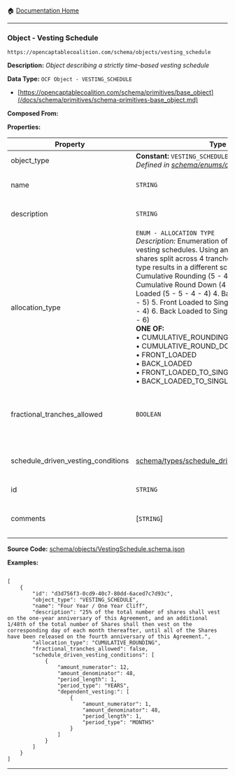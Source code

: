 :house: [Documentation Home](/README.md)

---

### Object - Vesting Schedule

`https://opencaptablecoalition.com/schema/objects/vesting_schedule`

**Description:** _Object describing a strictly time-based vesting schedule_

**Data Type:** `OCF Object - VESTING_SCHEDULE`

- [https://opencaptablecoalition.com/schema/primitives/base_object](/docs/schema/primitives/schema-primitives-base_object.md)

**Composed From:**

**Properties:**

| Property                           | Type                                                                                                                                                                                                                                                                                                                                                                                                                                                                                                                                                                                                                                                                                                | Description                                                                                           | Required   |
| ---------------------------------- | --------------------------------------------------------------------------------------------------------------------------------------------------------------------------------------------------------------------------------------------------------------------------------------------------------------------------------------------------------------------------------------------------------------------------------------------------------------------------------------------------------------------------------------------------------------------------------------------------------------------------------------------------------------------------------------------------- | ----------------------------------------------------------------------------------------------------- | ---------- |
| object_type                        | **Constant:** `VESTING_SCHEDULE`</br>_Defined in [schema/enums/object_type](/docs/schema/enums/schema-enums-object_type.md)_                                                                                                                                                                                                                                                                                                                                                                                                                                                                                                                                                                        | Object type field                                                                                     | `REQUIRED` |
| name                               | `STRING`                                                                                                                                                                                                                                                                                                                                                                                                                                                                                                                                                                                                                                                                                            | Concise name for the vesting schedule                                                                 | `REQUIRED` |
| description                        | `STRING`                                                                                                                                                                                                                                                                                                                                                                                                                                                                                                                                                                                                                                                                                            | Detailed description of the vesting schedule                                                          | `REQUIRED` |
| allocation_type                    | `ENUM - ALLOCATION TYPE`</br>_Description:_ Enumeration of allocation types for vesting schedules. Using an example of 18 shares split across 4 tranches, each allocation type results in a different schedule as follows: 1. Cumulative Rounding (5 - 4 - 5 - 4) 2. Cumulative Round Down (4 - 5 - 4 - 5) 3. Front Loaded (5 - 5 - 4 - 4) 4. Back Loaded (4 - 4 - 5 - 5) 5. Front Loaded to Single Tranche (6 - 4 - 4 - 4) 6. Back Loaded to Single Tranche (4 - 4 - 4 - 6)</br>**ONE OF:**</br>&bull; CUMULATIVE_ROUNDING</br>&bull; CUMULATIVE_ROUND_DOWN</br>&bull; FRONT_LOADED</br>&bull; BACK_LOADED</br>&bull; FRONT_LOADED_TO_SINGLE_TRANCHE</br>&bull; BACK_LOADED_TO_SINGLE_TRANCHE</br> | Allocation/rounding type for the vesting schedule                                                     | `REQUIRED` |
| fractional_tranches_allowed        | `BOOLEAN`                                                                                                                                                                                                                                                                                                                                                                                                                                                                                                                                                                                                                                                                                           | Whether or not fractional tranches are allowed. Note: if this is true, the allocation type is ignored | `REQUIRED` |
| schedule_driven_vesting_conditions | [schema/types/schedule_driven_vesting_condition](/docs/schema/types/schema-types-schedule_driven_vesting_condition.md)                                                                                                                                                                                                                                                                                                                                                                                                                                                                                                                                                                              | Schedule rows defining the vesting schedule tranches                                                  | `REQUIRED` |
| id                                 | `STRING`                                                                                                                                                                                                                                                                                                                                                                                                                                                                                                                                                                                                                                                                                            | Identifier for the object                                                                             | `REQUIRED` |
| comments                           | [`STRING`]</br>                                                                                                                                                                                                                                                                                                                                                                                                                                                                                                                                                                                                                                                                                     | Unstructured text comments related to and stored for the object                                       | -          |

**Source Code:** [schema/objects/VestingSchedule.schema.json](/schema/objects/VestingSchedule.schema.json)

**Examples:**

```

[
    {
        "id": "d3d756f3-0cd9-40c7-80dd-6aced7c7d93c",
        "object_type": "VESTING_SCHEDULE",
        "name": "Four Year / One Year Cliff",
        "description": "25% of the total number of shares shall vest on the one-year anniversary of this Agreement, and an additional 1/48th of the total number of Shares shall then vest on the corresponding day of each month thereafter, until all of the Shares have been released on the fourth anniversary of this Agreement.",
        "allocation_type": "CUMULATIVE_ROUNDING",
        "fractional_tranches_allowed": false,
        "schedule_driven_vesting_conditions": [
            {
                "amount_numerator": 12,
                "amount_denominator": 48,
                "period_length": 1,
                "period_type": "YEARS",
                "dependent_vesting:": [
                    {
                        "amount_numerator": 1,
                        "amount_denominator": 48,
                        "period_length": 1,
                        "period_type": "MONTHS"
                    }
                ]
            }
        ]
    }
]

```

---
